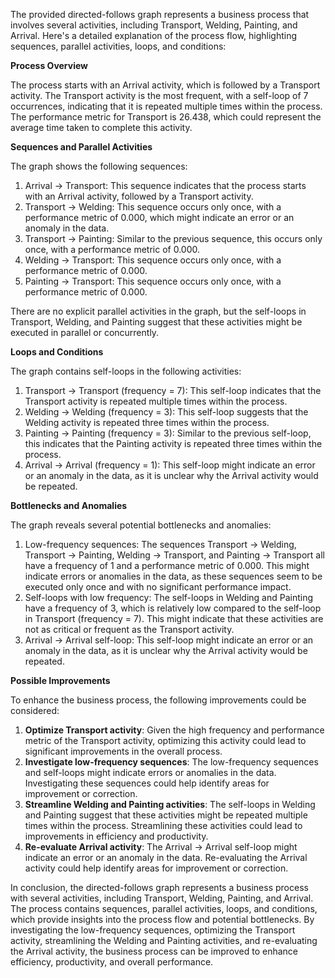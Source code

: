 The provided directed-follows graph represents a business process that involves several activities, including Transport, Welding, Painting, and Arrival. Here's a detailed explanation of the process flow, highlighting sequences, parallel activities, loops, and conditions:

**Process Overview**

The process starts with an Arrival activity, which is followed by a Transport activity. The Transport activity is the most frequent, with a self-loop of 7 occurrences, indicating that it is repeated multiple times within the process. The performance metric for Transport is 26.438, which could represent the average time taken to complete this activity.

**Sequences and Parallel Activities**

The graph shows the following sequences:

1. Arrival -> Transport: This sequence indicates that the process starts with an Arrival activity, followed by a Transport activity.
2. Transport -> Welding: This sequence occurs only once, with a performance metric of 0.000, which might indicate an error or an anomaly in the data.
3. Transport -> Painting: Similar to the previous sequence, this occurs only once, with a performance metric of 0.000.
4. Welding -> Transport: This sequence occurs only once, with a performance metric of 0.000.
5. Painting -> Transport: This sequence occurs only once, with a performance metric of 0.000.

There are no explicit parallel activities in the graph, but the self-loops in Transport, Welding, and Painting suggest that these activities might be executed in parallel or concurrently.

**Loops and Conditions**

The graph contains self-loops in the following activities:

1. Transport -> Transport (frequency = 7): This self-loop indicates that the Transport activity is repeated multiple times within the process.
2. Welding -> Welding (frequency = 3): This self-loop suggests that the Welding activity is repeated three times within the process.
3. Painting -> Painting (frequency = 3): Similar to the previous self-loop, this indicates that the Painting activity is repeated three times within the process.
4. Arrival -> Arrival (frequency = 1): This self-loop might indicate an error or an anomaly in the data, as it is unclear why the Arrival activity would be repeated.

**Bottlenecks and Anomalies**

The graph reveals several potential bottlenecks and anomalies:

1. Low-frequency sequences: The sequences Transport -> Welding, Transport -> Painting, Welding -> Transport, and Painting -> Transport all have a frequency of 1 and a performance metric of 0.000. This might indicate errors or anomalies in the data, as these sequences seem to be executed only once and with no significant performance impact.
2. Self-loops with low frequency: The self-loops in Welding and Painting have a frequency of 3, which is relatively low compared to the self-loop in Transport (frequency = 7). This might indicate that these activities are not as critical or frequent as the Transport activity.
3. Arrival -> Arrival self-loop: This self-loop might indicate an error or an anomaly in the data, as it is unclear why the Arrival activity would be repeated.

**Possible Improvements**

To enhance the business process, the following improvements could be considered:

1. **Optimize Transport activity**: Given the high frequency and performance metric of the Transport activity, optimizing this activity could lead to significant improvements in the overall process.
2. **Investigate low-frequency sequences**: The low-frequency sequences and self-loops might indicate errors or anomalies in the data. Investigating these sequences could help identify areas for improvement or correction.
3. **Streamline Welding and Painting activities**: The self-loops in Welding and Painting suggest that these activities might be repeated multiple times within the process. Streamlining these activities could lead to improvements in efficiency and productivity.
4. **Re-evaluate Arrival activity**: The Arrival -> Arrival self-loop might indicate an error or an anomaly in the data. Re-evaluating the Arrival activity could help identify areas for improvement or correction.

In conclusion, the directed-follows graph represents a business process with several activities, including Transport, Welding, Painting, and Arrival. The process contains sequences, parallel activities, loops, and conditions, which provide insights into the process flow and potential bottlenecks. By investigating the low-frequency sequences, optimizing the Transport activity, streamlining the Welding and Painting activities, and re-evaluating the Arrival activity, the business process can be improved to enhance efficiency, productivity, and overall performance.